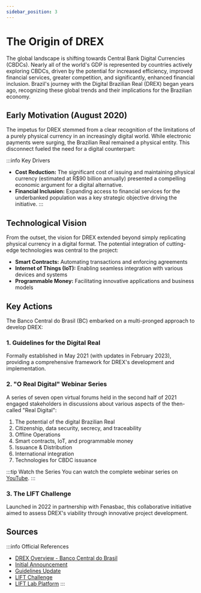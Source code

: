 ```yaml
---
sidebar_position: 3
---
```


# The Origin of DREX

The global landscape is shifting towards Central Bank Digital Currencies (CBDCs). Nearly all of the world's GDP is represented by countries actively exploring CBDCs, driven by the potential for increased efficiency, improved financial services, greater competition, and significantly, enhanced financial inclusion. Brazil's journey with the Digital Brazilian Real (DREX) began years ago, recognizing these global trends and their implications for the Brazilian economy.

## Early Motivation (August 2020)

The impetus for DREX stemmed from a clear recognition of the limitations of a purely physical currency in an increasingly digital world. While electronic payments were surging, the Brazilian Real remained a physical entity. This disconnect fueled the need for a digital counterpart:

:::info Key Drivers
- **Cost Reduction:** The significant cost of issuing and maintaining physical currency (estimated at R$90 billion annually) presented a compelling economic argument for a digital alternative.
- **Financial Inclusion:** Expanding access to financial services for the underbanked population was a key strategic objective driving the initiative.
:::

## Technological Vision

From the outset, the vision for DREX extended beyond simply replicating physical currency in a digital format. The potential integration of cutting-edge technologies was central to the project:

- **Smart Contracts:** Automating transactions and enforcing agreements
- **Internet of Things (IoT):** Enabling seamless integration with various devices and systems
- **Programmable Money:** Facilitating innovative applications and business models

## Key Actions

The Banco Central do Brasil (BC) embarked on a multi-pronged approach to develop DREX:

### 1. Guidelines for the Digital Real
Formally established in May 2021 (with updates in February 2023), providing a comprehensive framework for DREX's development and implementation.

### 2. "O Real Digital" Webinar Series
A series of seven open virtual forums held in the second half of 2021 engaged stakeholders in discussions about various aspects of the then-called "Real Digital":

1. The potential of the digital Brazilian Real
2. Citizenship, data security, secrecy, and traceability
3. Offline Operations
4. Smart contracts, IoT, and programmable money
5. Issuance & Distribution
6. International integration
7. Technologies for CBDC issuance

:::tip Watch the Series
You can watch the complete webinar series on [YouTube](https://youtube.com/playlist?list=PLhqfgkxuHXh7X394l5GLC06mkdCfA0SeS).
:::

### 3. The LIFT Challenge
Launched in 2022 in partnership with Fenasbac, this collaborative initiative aimed to assess DREX's viability through innovative project development.

## Sources

:::info Official References
- [DREX Overview - Banco Central do Brasil](https://www.bcb.gov.br/estabilidadefinanceira/drex?modalAberto=contexto_realdigital)
- [Initial Announcement](https://www.bcb.gov.br/detalhenoticia/479/noticia)
- [Guidelines Update](https://www.bcb.gov.br/detalhenoticia/548/noticia)
- [LIFT Challenge](https://www.bcb.gov.br/detalhenoticia/593/noticia)
- [LIFT Lab Platform](https://www.liftlab.com.br/)
::: 